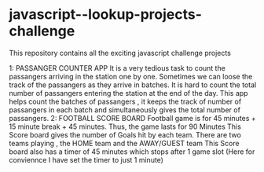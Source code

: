 # javascript--lookup-projects-challenge
This repository contains all the exciting javascript challenge projects

1: PASSANGER COUNTER APP
      It is a very tedious task to count the passangers arriving in the station one by one. Sometimes we can loose the track of the passangers as they arrive in batches.
      It is hard to count the total number of passangers entering the station at the end of the day.
      This app helps count the batches of passangers , it keeps the track of number of passangers in each batch and simultaneously gives the total number of passangers.
2: FOOTBALL SCORE BOARD 
      Football game is for 45 minutes + 15 minute break + 45 minutes. Thus, the game lasts for 90 Minutes
      This Score board gives the number of Goals hit by each team. There are two teams playing , the HOME team and the AWAY/GUEST team
      This Score board also has a timer of 45 minutes which stops after 1 game slot
      (Here for conviennce I have set the timer to just 1 minute) 
